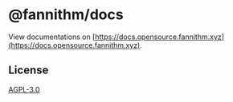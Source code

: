 # @fannithm/docs

View documentations on [https://docs.opensource.fannithm.xyz](https://docs.opensource.fannithm.xyz).

## License

[AGPL-3.0](https://github.com/fannithm/editor-core/blob/master/LICENSE)
